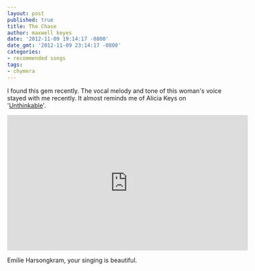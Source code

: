 ```yaml
---
layout: post
published: true
title: The Chase
author: maxwell keyes
date: '2012-11-09 19:14:17 -0800'
date_gmt: '2012-11-09 23:14:17 -0800'
categories:
- recommended songs
tags:
- chymera
---
```


I found this gem recently. The vocal melody and tone of this woman's voice stayed with me recently. It almost reminds me of Alicia Keys on '[Unthinkable](http://www.youtube.com/watch?v=HhuGQUZJot8)'.

<iframe width="560" height="315" src="https://www.youtube.com/embed/CCAXusH0r4g" frameborder="0" allowfullscreen></iframe>

Emilie Harsongkram, your singing is beautiful.

